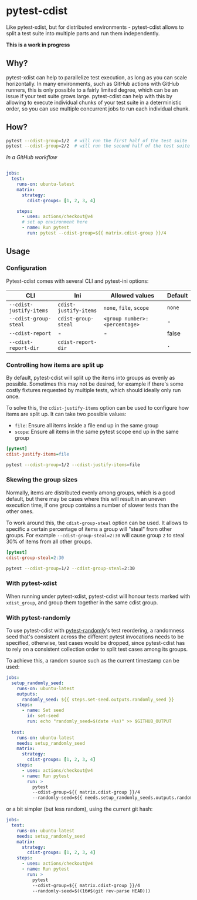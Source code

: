 # pytest-cdist

Like pytest-xdist, but for distributed environments - pytest-cdist allows to split a 
test suite into multiple parts and run them independently.

**This is a work in progress**

## Why?

pytest-xdist can help to parallelize test execution, as long as you can scale
horizontally. In many environments, such as GitHub actions with GitHub runners, this is
only possible to a fairly limited degree, which can be an issue if your test suite grows
large. pytest-cdist can help with this by allowing to execute individual chunks of your
test suite in a deterministic order, so you can use multiple concurrent jobs to run each
individual chunk.


## How?

```bash
pytest --cdist-group=1/2  # will run the first half of the test suite
pytest --cdist-group=2/2  # will run the second half of the test suite
```

*In a GitHub workflow*

```yaml

jobs:
  test:
    runs-on: ubuntu-latest
    matrix:
      strategy:
        cdist-groups: [1, 2, 3, 4]

    steps:
      - uses: actions/checkout@v4
      # set up environment here
      - name: Run pytest
        run: pytest --cdist-group=${{ matrix.cdist-group }}/4
```

## Usage

### Configuration

Pytest-cdist comes with several CLI and pytest-ini options:

| CLI                     | Ini                   | Allowed values                | Default |
|-------------------------|-----------------------|-------------------------------|---------|
| `--cdist-justify-items` | `cdist-justify-items` | `none`, `file`, `scope`       | `none`  |
| `--cdist-group-steal`   | `cdist-group-steal` | `<group number>:<percentage>` | -       |
| `--cdist-report`        | -                     | -                             | false   |
| `--cdist-report-dir`    | `cdist-report-dir`    |                               | `.`     |


### Controlling how items are split up

By default, pytest-cdist will split up the items into groups as evenly as possible.
Sometimes this may not be desired, for example if there's some costly fixtures requested
by multiple tests, which should ideally only run once. 

To solve this, the `cdist-justify-items` option can be used to configure how items are
split up. It can take two possible values: 

- `file`: Ensure all items inside a file end up in the same group
- `scope`: Ensure all items in the same pytest scope end up in the same group

```ini
[pytest]
cdist-justify-items=file
```

```bash
pytest --cdist-group=1/2 --cdist-justify-items=file
```


### Skewing the group sizes

Normally, items are distributed evenly among groups, which is a good default, but there
may be cases where this will result in an uneven execution time, if one group contains
a number of slower tests than the other ones. 

To work around this, the `cdist-group-steal` option can be used. It allows to specific 
a certain percentage of items a group will "steal" from other groups. For example 
`--cdist-group-steal=2:30` will cause group `2` to steal 30% of items from all other 
groups.

```ini
[pytest]
cdist-group-steal=2:30
```

```bash
pytest --cdist-group=1/2 --cdist-group-steal=2:30
```

### With pytest-xdist

When running under pytest-xdist, pytest-cdist will honour tests marked with 
`xdist_group`, and group them together in the same cdist group. 


### With pytest-randomly

To use pytest-cdist with 
[pytest-randomly](https://github.com/pytest-dev/pytest-randomly)'s test reordering, a 
randomness seed that's consistent across the different pytest 
invocations needs to be specified, otherwise, test cases would be dropped, since 
pytest-cdist has to rely on a consistent collection order to split test cases among its
groups.

To achieve this, a random source such as the current timestamp can be used:

```yaml
jobs:
  setup_randomly_seed:
    runs-on: ubuntu-latest
    outputs:
      randomly_seed: ${{ steps.set-seed.outputs.randomly_seed }}
    steps:
      - name: Set seed
        id: set-seed
        run: echo "randomly_seed=$(date +%s)" >> $GITHUB_OUTPUT
        
  test:
    runs-on: ubuntu-latest
    needs: setup_randomly_seed
    matrix:
      strategy:
        cdist-groups: [1, 2, 3, 4]
    steps:
      - uses: actions/checkout@v4
      - name: Run pytest
        run: > 
          pytest 
          --cdist-group=${{ matrix.cdist-group }}/4 
          --randomly-seed=${{ needs.setup_randomly_seeds.outputs.randomly_seed }}
```

or a bit simpler (but less random), using the current git hash:

```yaml
jobs:        
  test:
    runs-on: ubuntu-latest
    needs: setup_randomly_seed
    matrix:
      strategy:
        cdist-groups: [1, 2, 3, 4]
    steps:
      - uses: actions/checkout@v4
      - name: Run pytest
        run: > 
          pytest 
          --cdist-group=${{ matrix.cdist-group }}/4 
          --randomly-seed=$((16#$(git rev-parse HEAD)))
```
